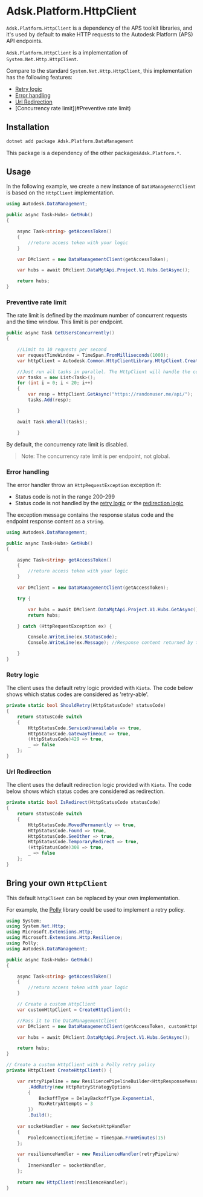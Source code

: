 ﻿# Adsk.Platform.HttpClient

`Adsk.Platform.HttpClient` is a dependency of the APS toolkit libraries, and it's used by default to make HTTP requests to the Autodesk Platform (APS) API endpoints.

`Adsk.Platform.HttpClient` is a implementation of `System.Net.Http.HttpClient`.

Compare to the standard `System.Net.Http.HttpClient`, this implementation has the following features:

- [Retry logic](#retry-logic)
- [Error handling](#error-handling)
- [Url Redirection](#url-redirection)
- [Concurrency rate limit](#Preventive rate limit)

## Installation

```bash
dotnet add package Adsk.Platform.DataManagement
```

This package is a dependency of the other packages`Adsk.Platform.*`.

## Usage

In the following example, we create a new instance of `DataManagementClient` is based on the `HttpClient` implementation.

```csharp
using Autodesk.DataManagement;

public async Task<Hubs> GetHub()
{

    async Task<string> getAccessToken()
    {
        //return access token with your logic
    }

    var DMclient = new DataManagementClient(getAccessToken);

    var hubs = await DMclient.DataMgtApi.Project.V1.Hubs.GetAsync();

    return hubs;
}
```

### Preventive rate limit

The rate limit is defined by the maximum number of concurrent requests and the time window. This limit is per endpoint.

```csharp
public async Task GetUsersConcurrently()
{

    //Limit to 10 requests per second
    var requestTimeWindow = TimeSpan.FromMilliseconds(1000);
    var httpClient = Autodesk.Common.HttpClientLibrary.HttpClient.Create((10, requestTimeWindow));

    //Just run all tasks in parallel. The HttpClient will handle the concurrency rate limit
    var tasks = new List<Task>();
    for (int i = 0; i < 20; i++)
    {
        var resp = httpClient.GetAsync("https://randomuser.me/api/");
        tasks.Add(resp);

    }

    await Task.WhenAll(tasks);

    }
```

By default, the concurrency rate limit is disabled.

> Note: The concurrency rate limit is per endpoint, not global.

### Error handling

The error handler throw an `HttpRequestException` exception if:

- Status code is not in the range 200-299
- Status code is not handled by the [retry logic](#retry-logic) or the [redirection logic](#url-redirection)

The exception message contains the response status code and the endpoint response content as a `string`.

```csharp
using Autodesk.DataManagement;

public async Task<Hubs> GetHub()
{

    async Task<string> getAccessToken()
    {
        //return access token with your logic
    }

    var DMclient = new DataManagementClient(getAccessToken);

    try {

        var hubs = await DMclient.DataMgtApi.Project.V1.Hubs.GetAsync();
        return hubs;

    } catch (HttpRequestException ex) {

        Console.WriteLine(ex.StatusCode);
        Console.WriteLine(ex.Message); //Response content returned by the API endpoint

    }
}
```

### Retry logic

The client uses the default retry logic provided with `Kiota`. The code below shows which status codes are considered as 'retry-able'.

```csharp
private static bool ShouldRetry(HttpStatusCode? statusCode)
{
    return statusCode switch
    {
        HttpStatusCode.ServiceUnavailable => true,
        HttpStatusCode.GatewayTimeout => true,
        (HttpStatusCode)429 => true,
        _ => false
    };
}
```

### Url Redirection

The client uses the default redirection logic provided with `Kiota`. The code below shows which status codes are considered as redirection.

```csharp
private static bool IsRedirect(HttpStatusCode statusCode)
{
    return statusCode switch
    {
        HttpStatusCode.MovedPermanently => true,
        HttpStatusCode.Found => true,
        HttpStatusCode.SeeOther => true,
        HttpStatusCode.TemporaryRedirect => true,
        (HttpStatusCode)308 => true,
        _ => false
    };
}
```

## Bring your own `HttpClient`

This default `httpClient` can be replaced by your own implementation.

For example, the [Polly](https://www.pollydocs.org/) library could be used to implement a retry policy.

```csharp
using System;
using System.Net.Http;
using Microsoft.Extensions.Http;
using Microsoft.Extensions.Http.Resilience;
using Polly;
using Autodesk.DataManagement;

public async Task<Hubs> GetHub()
{

    async Task<string> getAccessToken()
    {
        //return access token with your logic
    }

    // Create a custom HttpClient
    var customHttpClient = CreateHttpClient();

    //Pass it to the DataManagementClient
    var DMclient = new DataManagementClient(getAccessToken, customHttpClient);

    var hubs = await DMclient.DataMgtApi.Project.V1.Hubs.GetAsync();

    return hubs;
}

// Create a custom HttpClient with a Polly retry policy
private HttpClient CreateHttpClient() {

    var retryPipeline = new ResiliencePipelineBuilder<HttpResponseMessage>()
        .AddRetry(new HttpRetryStrategyOptions
        {
            BackoffType = DelayBackoffType.Exponential,
            MaxRetryAttempts = 3
        })
        .Build();
    
    var socketHandler = new SocketsHttpHandler
    {
        PooledConnectionLifetime = TimeSpan.FromMinutes(15)
    };

    var resilienceHandler = new ResilienceHandler(retryPipeline)
    {
        InnerHandler = socketHandler,
    };
    
    return new HttpClient(resilienceHandler);
}
```
